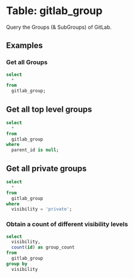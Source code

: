 # Table: gitlab_group

Query the Groups (& SubGroups) of GitLab.

## Examples

### Get all Groups

```sql
select
  *
from
  gitlab_group;
```

## Get all top level groups

```sql
select
  *
from
  gitlab_group
where
  parent_id is null;
```

## Get all private groups

```sql
select
  *
from
  gitlab_group
where
  visibility = 'private';
```

### Obtain a count of different visibility levels 

```sql
select
  visibility,
  count(id) as group_count
from
  gitlab_group
group by
  visibility
```